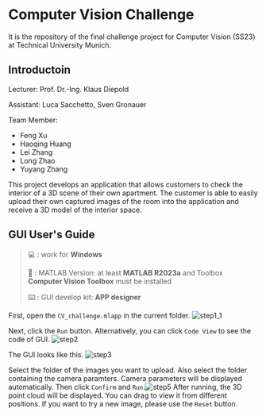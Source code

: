 
# Computer Vision Challenge

It is the repository of the final challenge project for Computer Vision (SS23) at Technical University Munich.

## Introductoin
Lecturer: Prof. Dr.-Ing. Klaus Diepold

Assistant: Luca Sacchetto, Sven Gronauer

Team Member:
- Feng Xu
- Haoqing Huang
- Lei Zhang
- Long Zhao
- Yuyang Zhang

This project develops an application that allows customers to check the interior of a 3D scene of their own apartment. The customer is able to easily upload their own captured images of the room into the application and receive a 3D model of the interior space.
## GUI User's Guide
> :computer: : work for **Windows**
>
> :rocket: : MATLAB Version: at least **MATLAB R2023a** and Toolbox **Computer Vision Toolbox** must be installed
> 
> :keyboard: : GUI develop kit: **APP designer**



First, open the `CV_challenge.mlapp` in the current folder.
![step1_1](https://github.com/Huang15/Team-project/assets/128314731/69c3e8b7-98b7-42f1-b5ef-cdb64c6cac1e)

Next, click the `Run` button. Alternatively, you can click `Code View` to see the code of GUI.
![step2](https://github.com/Huang15/Team-project/assets/128314731/4620a07d-7de4-4412-8ffe-0c7c1f0af4ed)

The GUI looks like this.
![step3](https://github.com/Huang15/Team-project/assets/128314731/f8a1dd0c-1ddc-46cb-a896-8de0fc3ddfcd)


Select the folder of the images you want to upload. Also select the folder containing the camera paramters. Camera parameters will be displayed automatically. Then click `Confirm` and `Run`.![step5](https://github.com/Huang15/Team-project/assets/128314731/f146597b-795e-49b5-a6d2-eb64e0fec9c8)
After running, the 3D point cloud will be displayed. You can drag to view it from different positions. If you want to try a new image, please use the `Reset` button.



